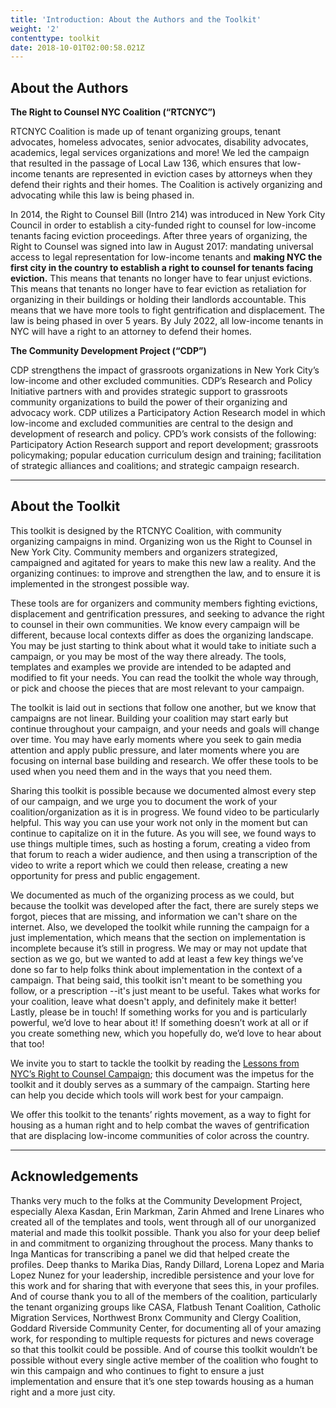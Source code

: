 ```yaml
---
title: 'Introduction: About the Authors and the Toolkit'
weight: '2'
contenttype: toolkit
date: 2018-10-01T02:00:58.021Z
---
```

## About the Authors

**The Right to Counsel NYC Coalition (“RTCNYC”)**

RTCNYC Coalition is made up of tenant organizing groups, tenant advocates, homeless advocates, senior advocates, disability advocates, academics, legal services organizations and more! We led the campaign that resulted in the passage of Local Law 136, which ensures that low-income tenants are represented in eviction cases by attorneys when they defend their rights and their homes. The Coalition is actively organizing and advocating while this law is being phased in.

In 2014, the Right to Counsel Bill (Intro 214) was introduced in New York City Council in order to establish a city-funded right to counsel for low-income tenants facing eviction proceedings. After three years of organizing, the Right to Counsel was signed into law in August 2017: mandating universal access to legal representation for low-income tenants and **making NYC the first city in the country to establish a right to counsel for tenants facing eviction.** This means that tenants no longer have to fear unjust evictions. This means that tenants no longer have to fear eviction as retaliation for organizing in their buildings or holding their landlords accountable. This means that we have more tools to fight gentrification and displacement. The law is being phased in over 5 years. By July 2022, all low-income tenants in NYC will have a right to an attorney to defend their homes. 

**The Community Development Project (“CDP”)**

CDP strengthens the impact of grassroots organizations in New York City’s low-income and other excluded communities. CDP’s Research and Policy Initiative partners with and provides strategic support to grassroots community organizations to build the power of their organizing and advocacy work. CDP utilizes a Participatory Action Research model in which low-income and excluded communities are central to the design and development of research and policy. CPD’s work consists of the following: Participatory Action Research support and report development; grassroots policymaking; popular education curriculum design and training; facilitation of strategic alliances and coalitions; and strategic campaign research.

<hr />

## About the Toolkit

This toolkit is designed by the RTCNYC Coalition, with community organizing campaigns in mind. Organizing won us the Right to Counsel in New York City. Community members and organizers strategized, campaigned and agitated for years to make this new law a reality. And the organizing continues: to improve and strengthen the law, and to ensure it is implemented in the strongest possible way.

These tools are for organizers and community members fighting evictions, displacement and gentrification pressures, and seeking to advance the right to counsel in their own communities.  We know every campaign will be different, because local contexts differ as does the organizing landscape. You may be just starting to think about what it would take to initiate such a campaign, or you may be most of the way there already. The tools, templates and examples we provide are intended to be adapted and modified to fit your needs. You can read the toolkit the whole way through, or pick and choose the pieces that are most relevant to your campaign.

The toolkit is laid out in sections that follow one another, but we know that campaigns are not linear. Building your coalition may start early but continue throughout your campaign, and your needs and goals will change over time. You may have early moments where you seek to gain media attention and apply public pressure, and later moments where you are focusing on internal base building and research. We offer these tools to be used when you need them and in the ways that you need them. 

Sharing this toolkit is possible because we documented almost every step of our campaign, and we urge you to document the work of your coalition/organization as it is in progress. We found video to be particularly helpful. This way you can use your work not only in the moment but can continue to capitalize on it in the future. As you will see, we found ways to use things multiple times, such as hosting a forum, creating a video from that forum to reach a wider audience, and then using a transcription of the video to write a report which we could then release, creating a new opportunity for press and public engagement. 

We documented as much of the organizing process as we could, but because the toolkit was developed after the fact, there are surely steps we forgot, pieces that are missing, and information we can't share on the internet. Also, we developed the toolkit while running the campaign for a just implementation, which means that the section on implementation is incomplete because it’s still in progress. We may or may not update that section as we go, but we wanted to add at least a few key things we’ve done so far to help folks think about implementation in the context of a campaign. That being said, this toolkit isn't meant to be something you follow, or a prescription --it's just meant to be useful. Takes what works for your coalition, leave what doesn't apply, and definitely make it better! Lastly, please be in touch!  If something works for you and is particularly powerful, we’d love to hear about it! If something doesn’t work at all or if you create something new, which you hopefully do, we’d love to hear about that too! 

We invite you to start to tackle the toolkit by reading the [Lessons from NYC’s Right to Counsel Campaign](https://docs.google.com/document/d/1IKbD-W23j2SthGgM892rbkxgim9f8kqAAECKoiuqMpk/edit); this document was the impetus for the toolkit and it doubly serves as a summary of the campaign. Starting here can help you decide which tools will work best for your campaign. 

We offer this toolkit to the tenants’ rights movement, as a way to fight for housing as a human right and to help combat the waves of gentrification that are displacing low-income communities of color across the country.

<hr />

## Acknowledgements

Thanks very much to the folks at the Community Development Project, especially Alexa Kasdan, Erin Markman, Zarin Ahmed and Irene Linares who created all of the templates and tools, went through all of our unorganized material and made this toolkit possible. Thank you also for your deep belief in and commitment to organizing throughout the process. Many thanks to Inga Manticas for transcribing a panel we did that helped create the profiles. Deep thanks to Marika Dias, Randy Dillard, Lorena Lopez and Maria Lopez Nunez for your leadership, incredible persistence and your love for this work and for sharing that with everyone that sees this, in your profiles. And of course thank you to all of the members of the coalition, particularly the tenant organizing groups like CASA, Flatbush Tenant Coalition, Catholic Migration Services, Northwest Bronx Community and Clergy Coalition, Goddard Riverside Community Center, for documenting all of your amazing work, for responding to multiple requests for pictures and news coverage so that this toolkit could be possible. And of course this toolkit wouldn’t be possible without every single active member of the coalition who fought to win this campaign and who continues to fight to ensure a just implementation and ensure that it’s one step towards housing as a human right and a more just city.
